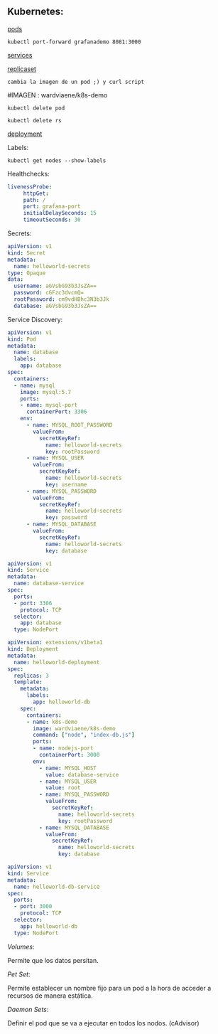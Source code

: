 

## Kubernetes:

[pods](pod-example-page.md)

`kubectl port-forward grafanademo 8081:3000`

[services](services-example-page.md)

[replicaset](rs-example-page.md)

`cambia la imagen de un pod ;) y curl script`

#IMAGEN : wardviaene/k8s-demo

`kubectl delete pod`

`kubectl delete rs`

[deployment](deployment-example-page.md)


Labels:

`kubectl get nodes --show-labels`

Healthchecks:

```YAML  
livenessProbe:
     httpGet:
     path: /
     port: grafana-port
     initialDelaySeconds: 15
     timeoutSeconds: 30
```

Secrets:

```YAML
apiVersion: v1
kind: Secret
metadata:
  name: helloworld-secrets
type: Opaque
data:
  username: aGVsbG93b3JsZA==
  password: cGFzc3dvcmQ=
  rootPassword: cm9vdHBhc3N3b3Jk
  database: aGVsbG93b3JsZA==
```

Service Discovery:

```YAML
apiVersion: v1
kind: Pod
metadata:
  name: database
  labels:
    app: database
spec:
  containers:
  - name: mysql
    image: mysql:5.7
    ports:
    - name: mysql-port
      containerPort: 3306
    env:
      - name: MYSQL_ROOT_PASSWORD
        valueFrom:
          secretKeyRef:
            name: helloworld-secrets
            key: rootPassword
      - name: MYSQL_USER
        valueFrom:
          secretKeyRef:
            name: helloworld-secrets
            key: username
      - name: MYSQL_PASSWORD
        valueFrom:
          secretKeyRef:
            name: helloworld-secrets
            key: password
      - name: MYSQL_DATABASE
        valueFrom:
          secretKeyRef:
            name: helloworld-secrets
            key: database
```

```YAML
apiVersion: v1
kind: Service
metadata:
  name: database-service
spec:
  ports:
  - port: 3306
    protocol: TCP
  selector:
    app: database
  type: NodePort

```

```YAML
apiVersion: extensions/v1beta1
kind: Deployment
metadata:
  name: helloworld-deployment
spec:
  replicas: 3
  template:
    metadata:
      labels:
        app: helloworld-db
    spec:
      containers:
      - name: k8s-demo
        image: wardviaene/k8s-demo
        command: ["node", "index-db.js"]
        ports:
        - name: nodejs-port
          containerPort: 3000
        env:
          - name: MYSQL_HOST
            value: database-service
          - name: MYSQL_USER
            value: root
          - name: MYSQL_PASSWORD
            valueFrom:
              secretKeyRef:
                name: helloworld-secrets
                key: rootPassword
          - name: MYSQL_DATABASE
            valueFrom:
              secretKeyRef:
                name: helloworld-secrets
                key: database

```

```YAML
apiVersion: v1
kind: Service
metadata:
  name: helloworld-db-service
spec:
  ports:
  - port: 3000
    protocol: TCP
  selector:
    app: helloworld-db
  type: NodePort

```

*Volumes*:

Permite que los datos persitan.

*Pet Set*:

Permite establecer un nombre fijo para un pod a la hora de acceder a recursos de manera estática.

*Daemon Sets*:

Definir el pod que se va a ejecutar en todos los nodos. (cAdvisor)


